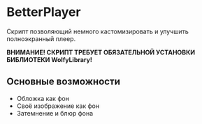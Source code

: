# BetterPlayer
Скрипт позволяющий немного кастомизировать и улучшить полноэкранный плеер.

**ВНИМАНИЕ! СКРИПТ ТРЕБУЕТ ОБЯЗАТЕЛЬНОЙ УСТАНОВКИ БИБЛИОТЕКИ WolfyLibrary!**

## Основные возможности
- Обложка как фон
- Своё изображение как фон
- Затемнение и блюр фона